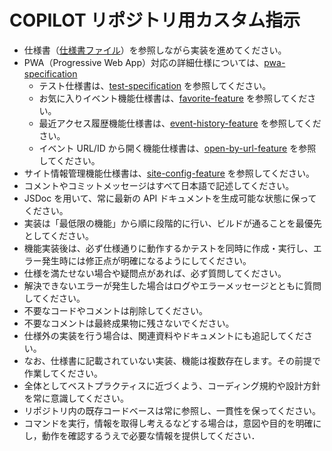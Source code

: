 # COPILOT リポジトリ用カスタム指示

- 仕様書（[仕様書ファイル](../specifications/specification.md)）を参照しながら実装を進めてください。
- PWA（Progressive Web App）対応の詳細仕様については、[pwa-specification](../specifications/pwa-specification.md)
  - テスト仕様書は、[test-specification](../specifications/test-specification.md) を参照してください。
  - お気に入りイベント機能仕様書は、[favorite-feature](../specifications/favorite-feature.md) を参照してください。
  - 最近アクセス履歴機能仕様書は、[event-history-feature](../specifications/event-history-feature.md) を参照してください。
  - イベント URL/ID から開く機能仕様書は、[open-by-url-feature](../specifications/open-by-url-feature.md) を参照してください。
- サイト情報管理機能仕様書は、[site-config-feature](../specifications/site-config-feature.md) を参照してください。
- コメントやコミットメッセージはすべて日本語で記述してください。
- JSDoc を用いて、常に最新の API ドキュメントを生成可能な状態に保ってください。
- 実装は「最低限の機能」から順に段階的に行い、ビルドが通ることを最優先としてください。
- 機能実装後は、必ず仕様通りに動作するかテストを同時に作成・実行し、エラー発生時には修正点が明確になるようにしてください。
- 仕様を満たせない場合や疑問点があれば、必ず質問してください。
- 解決できないエラーが発生した場合はログやエラーメッセージとともに質問してください。
- 不要なコードやコメントは削除してください。
- 不要なコメントは最終成果物に残さないでください。
- 仕様外の実装を行う場合は、関連資料やドキュメントにも追記してください。
- なお、仕様書に記載されていない実装、機能は複数存在します。その前提で作業してください。
- 全体としてベストプラクティスに近づくよう、コーディング規約や設計方針を常に意識してください。
- リポジトリ内の既存コードベースは常に参照し、一貫性を保ってください。
- コマンドを実行，情報を取得し考えるなどする場合は，意図や目的を明確にし，動作を確認するうえで必要な情報を提供してください．
